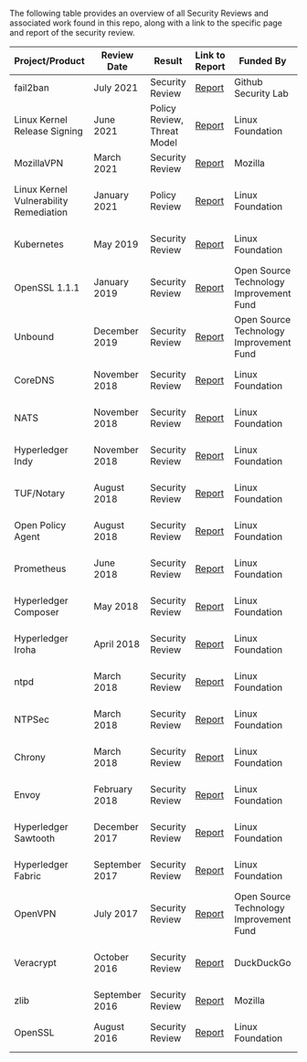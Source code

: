The following table provides an overview of all Security Reviews and associated work found in this repo, along with a link to the specific page and report of the security review. 

| Project/Product                        | Review Date    | Result                      | Link to Report                                                                                                                                                               | Funded By                               | Facilitated By                          | Reviewed By      |
|----------------------------------------|----------------|-----------------------------|------------------------------------------------------------------------------------------------------------------------------------------------------------------------------|-----------------------------------------|-----------------------------------------|------------------|
| fail2ban                               | July 2021      | Security Review             | [Report](https://securitylab.github.com/research/Fail2exploit/)                                                                                                              | Github Security Lab                     | Github Security Lab                     | Kevin Backhouse  |
| Linux Kernel Release Signing           | June 2021      | Policy Review, Threat Model | [Report](https://ostif.org/a-review-of-the-linux-kernels-release-signing-and-key-management-policies/)                                                                       | Linux Foundation                        | Open Source Technology Improvement Fund | Trail of Bits    |
| MozillaVPN                             | March 2021     | Security Review             | [Report](https://blog.mozilla.org/security/files/2021/08/FVP-02-report.final_.pdf)                                                                                           | Mozilla                                 | Mozilla                                 | Cure53           |
| Linux Kernel Vulnerability Remediation | January 2021   | Policy Review               | [Report](https://ostif.org/a-review-of-the-linux-kernels-vulnerability-reporting-and-remediation/)                                                                           | Linux Foundation                        | Open Source Technology Improvement Fund | Atredis Partners |
| Kubernetes                             | May 2019       | Security Review             | [Report](https://github.com/trailofbits/audit-kubernetes/blob/master/reports/Kubernetes%20Security%20Review.pdf)                                                             | Linux Foundation                        | Core Infrastructure Initiative          | Trail of Bits    |
| OpenSSL 1.1.1                          | January 2019   | Security Review             | [Report](https://ostif.org/the-ostif-and-quarkslab-audit-of-openssl-is-complete/)                                                                                            | Open Source Technology Improvement Fund | Open Source Technology Improvement Fund | Quarkslab        |
| Unbound                                | December 2019  | Security Review             | [Report](https://ostif.org/our-audit-of-unbound-dns-by-x41-d-sec-full-results/)                                                                                              | Open Source Technology Improvement Fund | Open Source Technology Improvement Fund | x41 D-Sec        |
| CoreDNS                                | November 2018  | Security Review             | [Report](https://coredns.io/assets/DNS-01-report.pdf)                                                                                                                        | Linux Foundation                        | Core Infrastructure Initiative          | Cure53           |
| NATS                                   | November 2018  | Security Review             | [Report](https://github.com/nats-io/nats-general/blob/master/reports/Cure53_NATS_Audit.pdf)                                                                                  | Linux Foundation                        | Core Infrastructure Initiative          | Cure53           |
| Hyperledger Indy                       | November 2018  | Security Review             | [Report](https://wiki.hyperledger.org/display/HYP/Security+Code+Audits?preview=/13862116/13863948/MANAGEMENT_REPORT_Hyperledger_Indy_Linux_Foundation_2018-10-31_v1.0.pdf)   | Linux Foundation                        | Core Infrastructure Initiative          | Nettitude        |
| TUF/Notary                             | August 2018    | Security Review             | [Report](https://github.com/notaryproject/notary/blob/master/docs/resources/cure53_tuf_notary_audit_2018_08_07.pdf)                                                          | Linux Foundation                        | Core Infrastructure Initiative          | Cure53           |
| Open Policy Agent                      | August 2018    | Security Review             | [Report](https://github.com/open-policy-agent/opa/blob/main/SECURITY_AUDIT.pdf)                                                                                              | Linux Foundation                        | Core Infrastructure Initiative          | Cure53           |
| Prometheus                             | June 2018      | Security Review             | [Report](https://prometheus.io/assets/downloads/2018-06-11--cure53_security_audit.pdf)                                                                                       | Linux Foundation                        | Core Infrastructure Initiative          | Cure53           |
| Hyperledger Composer                   | May 2018       | Security Review             | [Report](https://wiki.hyperledger.org/display/HYP/Security+Code+Audits?preview=/13862078/13863945/MANAGEMENT_REPORT_Hyperledger_Composer_Linux_Foundation_May_2018_v1.0.pdf) | Linux Foundation                        | Core Infrastructure Initiative          | Nettitude        |
| Hyperledger Iroha                      | April 2018     | Security Review             | [Report](https://wiki.hyperledger.org/display/HYP/Security+Code+Audits?preview=/2393550/2393592/management_report_linux_foundation_iroha_march_2018_v1.pdf)                 | Linux Foundation                        | Core Infrastructure Initiative          | Nettitude        |
| ntpd                                   | March 2018     | Security Review             | [Report](https://wiki.mozilla.org/images/e/ea/Ntp-report.pdf)                                                                                                                | Linux Foundation                        | Core Infrastructure Initiative          | Cure53           |
| NTPSec                                 | March 2018     | Security Review             | [Report](https://wiki.mozilla.org/images/1/10/Ntpsec-report.pdf)                                                                                                             | Linux Foundation                        | Core Infrastructure Initiative          | Cure53           |
| Chrony                                 | March 2018     | Security Review             | [Report](https://wiki.mozilla.org/images/e/e4/Chrony-report.pdf)                                                                                                             | Linux Foundation                        | Core Infrastructure Initiative          | Cure53           |
| Envoy                                  | February 2018  | Security Review             | [Report](https://github.com/gyaozhou/envoy-read/blob/main/docs/security/audit_cure53_2018.pdf)                                                                               | Linux Foundation                        | Core Infrastructure Initiative          | Cure53           |
| Hyperledger Sawtooth                   | December 2017  | Security Review             | [Report](https://wiki.hyperledger.org/display/HYP/Security+Code+Audits?preview=/2393550/2393586/management_report_linux_foundation_sawtooth_december_2017_v1.0.pdf)          | Linux Foundation                        | Core Infrastructure Initiative          | Nettitude        |
| Hyperledger Fabric                     | September 2017 | Security Review             | [Report](https://wiki.hyperledger.org/display/HYP/Security+Code+Audits?preview=/2393550/2393585/management_report_linux_foundation_fabric_august_2017_v1.1.pdf)              | Linux Foundation                        | Core Infrastructure Initiative          | Nettitude        |
| OpenVPN                                | July 2017      | Security Review             | [Report](https://ostif.org/the-openvpn-2-4-0-audit-by-ostif-and-quarkslab-results/)                                                                                          | Open Source Technology Improvement Fund | Open Source Technology Improvement Fund | Quarkslab        |
| Veracrypt                              | October 2016   | Security Review             | [Report](https://ostif.org/the-veracrypt-audit-results/)                                                                                                                     | DuckDuckGo                              | Open Source Technology Improvement Fund | Quarkslab        |
| zlib                                   | September 2016 | Security Review             | [Report](https://github.com/trailofbits/publications/blob/master/reviews/zlib.pdf)                                                                                           | Mozilla                                 | Mozilla                                 | Trail of Bits    |
| OpenSSL                                | August 2016    | Security Review             | [Report](https://www.openssl.org/news/secadv/20160922.txt)                                                                                                                   | Linux Foundation                        | Core Infrastructure Initiative          | iSec Group       |
